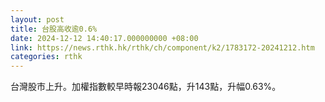 ```yaml
---
layout: post
title: 台股高收逾0.6%
date: 2024-12-12 14:40:17.000000000 +08:00
link: https://news.rthk.hk/rthk/ch/component/k2/1783172-20241212.htm
categories: rthk
---
```


台灣股市上升。加權指數較早時報23046點，升143點，升幅0.63%。
